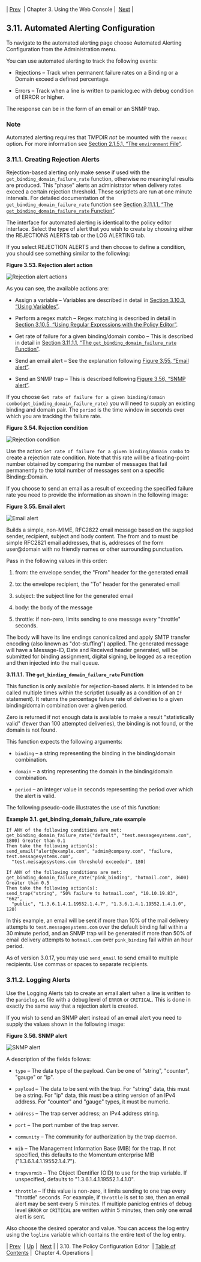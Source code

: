 | [Prev](web3.policy.editor)  | Chapter 3. Using the Web Console |  [Next](operations) |

## 3.11. Automated Alerting Configuration

To navigate to the automated alerting page choose Automated Alerting Configuration from the Administration menu.

You can use automated alerting to track the following events:

*   Rejections – Track when permanent failure rates on a Binding or a Domain exceed a defined percentage.

*   Errors – Track when a line is written to paniclog.ec with debug condition of ERROR or higher.

The response can be in the form of an email or an SNMP trap.

### Note

Automated alerting requires that TMPDIR *not* be mounted with the `noexec` option. For more information see [Section 2.1.5.1, “The `environment` File”](conf.ecelerity.conf#conf.environment.file "2.1.5.1. The environment File").

### 3.11.1. Creating Rejection Alerts

Rejection-based alerting only make sense if used with the `get_binding_domain_failure_rate` function, otherwise no meaningful results are produced. This "phase" alerts an administrator when delivery rates exceed a certain rejection threshold. These scriptlets are run at one minute intervals. For detailed documentation of the `get_binding_domain_failure_rate` function see [Section 3.11.1.1, “The `get_binding_domain_failure_rate` Function”](web3.automated.alerting#web3.get_binding_domain_failure_rate "3.11.1.1. The get_binding_domain_failure_rate Function").

The interface for automated alerting is identical to the policy editor interface. Select the type of alert that you wish to create by choosing either the REJECTIONS ALERTS tab or the LOG ALERTING tab.

If you select REJECTION ALERTS and then choose to define a condition, you should see something similar to the following:

<a name="figure_rejection_action"></a>

**Figure 3.53. Rejection alert action**

![Rejection alert actions](images/web3/rejection_actions.png)

As you can see, the available actions are:

*   Assign a variable – Variables are described in detail in [Section 3.10.3, “Using Variables”](web3.policy.editor#web3.policy.editor.variables "3.10.3. Using Variables").

*   Perform a regex match – Regex matching is described in detail in [Section 3.10.5, “Using Regular Expressions with the Policy Editor”](web3.policy.editor#web3.policy.editor.regex "3.10.5. Using Regular Expressions with the Policy Editor").

*   Get rate of failure for a given binding/domain combo – This is described in detail in [Section 3.11.1.1, “The `get_binding_domain_failure_rate` Function”](web3.automated.alerting#web3.get_binding_domain_failure_rate "3.11.1.1. The get_binding_domain_failure_rate Function").

*   Send an email alert – See the explanation following [Figure 3.55, “Email alert”](web3.automated.alerting#figure_email-alert "Figure 3.55. Email alert").

*   Send an SNMP trap – This is described following [Figure 3.56, “SNMP alert”](web3.automated.alerting#figure_snmp_alert "Figure 3.56. SNMP alert").

If you choose `Get rate of failure for a given binding/domain combo(get_binding_domain_failure_rate)` you will need to supply an existing binding and domain pair. The `period` is the time window in seconds over which you are tracking the failure rate.

<a name="figure_rejection_condition"></a>

**Figure 3.54. Rejection condition**

![Rejection condition](images/web3/rejection_condition.png)

Use the action `Get rate of failure for a given binding/domain combo` to create a rejection rate condition. Note that this rate will be a floating-point number obtained by comparing the number of messages that fail permanently to the total number of messages sent on a specific Binding::Domain.

If you choose to send an email as a result of exceeding the specified failure rate you need to provide the information as shown in the following image:

<a name="figure_email-alert"></a>

**Figure 3.55. Email alert**

![Email alert](images/web3/email_alert.png)

Builds a simple, non-MIME, RFC2822 email message based on the supplied sender, recipient, subject and body content. The from and to must be simple RFC2821 email addresses, that is, addresses of the form user@domain with no friendly names or other surrounding punctuation.

Pass in the following values in this order:

1.  from: the envelope sender, the "From" header for the generated email

2.  to: the envelope recipient, the "To" header for the generated email

3.  subject: the subject line for the generated email

4.  body: the body of the message

5.  throttle: if non-zero, limits sending to one message every "throttle" seconds.

The body will have its line endings canonicalized and apply SMTP transfer encoding (also known as "dot-stuffing") applied. The generated message will have a Message-ID, Date and Received header generated, will be submitted for binding assignment, digital signing, be logged as a reception and then injected into the mail queue.

**3.11.1.1. The `get_binding_domain_failure_rate` Function**

This function is only available for rejection-based alerts. It is intended to be called multiple times within the scriptlet (usually as a condition of an `If` statement). It returns the percentage failure rate of deliveries to a given binding/domain combination over a given period.

Zero is returned if not enough data is available to make a result "statistically valid" (fewer than 100 attempted deliveries), the binding is not found, or the domain is not found.

This function expects the following arguments:

*   `binding` – a string representing the binding in the binding/domain combination.

*   `domain` – a string representing the domain in the binding/domain combination.

*   `period` – an integer value in seconds representing the period over which the alert is valid.

The following pseudo-code illustrates the use of this function:

<a name="web3.example."></a>

**Example 3.1. get_binding_domain_failure_rate example**

```
If ANY of the following conditions are met:
get_binding_domain_failure_rate("default", "test.messagesystems.com", 1800) Greater than 0.1
Then take the following action(s):
send_email("alert@example.com", "admin@company.com", "failure, test.messagesystems.com",
  "test.messagesystems.com threshold exceeded", 180)

If ANY of the following conditions are met:
get_binding_domain_failure_rate("pink_binding", "hotmail.com", 3600) Greater than 0.5
Then take the following action(s):
send_trap("string", "50% failure to hotmail.com", "10.10.19.83", "662",
  "public", "1.3.6.1.4.1.19552.1.4.7", "1.3.6.1.4.1.19552.1.4.1.0", 120)
```

In this example, an email will be sent if more than 10% of the mail delivery attempts to `test.messagesystems.com` over the default binding fail within a 30 minute period, and an SNMP trap will be generated if more than 50% of email delivery attempts to `hotmail.com` over `pink_binding` fail within an hour period.

As of version 3.0.17, you may use `send_email` to send email to multiple recipients. Use commas or spaces to separate recipients.

### 3.11.2. Logging Alerts

Use the Logging Alerts tab to create an email alert when a line is written to the `paniclog.ec` file with a debug level of `ERROR` or `CRITICAL`. This is done in exactly the same way that a rejection alert is created.

If you wish to send an SNMP alert instead of an email alert you need to supply the values shown in the following image:

<a name="figure_snmp_alert"></a>

**Figure 3.56. SNMP alert**

![SNMP alert](images/web3/snmp_alert.png)

A description of the fields follows:

*   `type` – The data type of the payload. Can be one of "string", "counter", "gauge" or "ip".

*   `payload` – The data to be sent with the trap. For "string" data, this must be a string. For "ip" data, this must be a string version of an IPv4 address. For "counter" and "gauge" types, it must be numeric.

*   `address` – The trap server address; an IPv4 address string.

*   `port` – The port number of the trap server.

*   `community` – The community for authorization by the trap daemon.

*   `mib` – The Management Information Base (MIB) for the trap. If not specified, this defaults to the Momentum enterprise MIB ("1.3.6.1.4.1.19552.1.4.7").

*   `trapvarmib` – The Object IDentifier (OID) to use for the trap variable. If unspecified, defaults to "1.3.6.1.4.1.19552.1.4.1.0".

*   `throttle` – If this value is non-zero, it limits sending to one trap every "throttle" seconds. For example, if `throttle` is set to `300`, then an email alert may be sent every 5 minutes. If multiple paniclog entries of debug level `ERROR` or `CRITICAL` are written within 5 minutes, then only one email alert is sent.

Also choose the desired operator and value. You can access the log entry using the `logline` variable which contains the entire text of the log entry.

| [Prev](web3.policy.editor)  | [Up](web3) |  [Next](operations) |
| 3.10. The Policy Configuration Editor  | [Table of Contents](index) |  Chapter 4. Operations |
